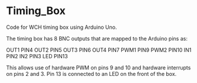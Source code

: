 Timing_Box
==============

Code for WCH timing box using Arduino Uno.

The timing box has 8 BNC outputs that are mapped to the Arduino pins as:

OUT1 PIN4
OUT2 PIN5
OUT3 PIN6
OUT4 PIN7
PWM1 PIN9
PWM2 PIN10
IN1  PIN2
IN2  PIN3
LED  PIN13

This allows use of hardware PWM on pins 9 and 10 and hardware interrupts on pins 2 and 3. Pin 13 is connected to an LED on the front of the box.